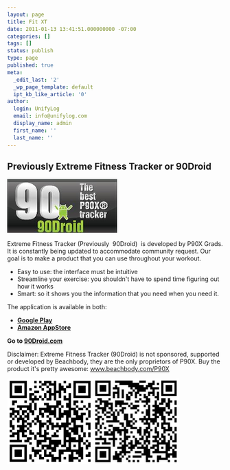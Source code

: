 ```yaml
---
layout: page
title: Fit XT
date: 2011-01-13 13:41:51.000000000 -07:00
categories: []
tags: []
status: publish
type: page
published: true
meta:
  _edit_last: '2'
  _wp_page_template: default
  ipt_kb_like_article: '0'
author:
  login: UnifyLog
  email: info@unifylog.com
  display_name: admin
  first_name: ''
  last_name: ''
---
```

<h2>Previously Extreme Fitness Tracker or 90Droid </h2>
<p><a href="assets/90DroidBanner.jpg"><img class="alignnone size-full wp-image-128" title="90DroidBanner" alt="" src="assets/90DroidBanner.jpg" width="256" height="125" /></a></p>
<p>Extreme Fitness Tracker (Previously  90Droid)  is developed by P90X Grads. It is constantly being updated to accommodate community request. Our goal is to make a product that you can use throughout your workout.</p>
<ul>
<li>Easy to use: the interface must be intuitive</li>
<li>Streamline your exercise: you shouldn't have to spend time figuring out how it works</li>
<li>Smart: so it shows you the information that you need when you need it.</li>
</ul>
<p>The application is available in both:</p>
<ul>
<li><strong><a href="http://play.google.com/store/apps/details?id=com.unifylog.droid90" target="_blank">Google Play</a></strong></li>
<li><a href="http://www.amazon.com/UnifyLog-90Droid-for-P90X/dp/B004TC31JC/" target="_blank"><strong>Amazon AppStore</strong></a></li>
</ul>
<p><strong>Go to <a title="www.90droid.com" href="http://www.90droid.com">90Droid.com</a></strong></p>
<p>Disclaimer: Extreme Fitness Tracker (90Droid) is not sponsored, supported or developed by Beachbody, they are the only proprietors of P90X. Buy the product it's pretty awesome: <a href="http://www.beachbody.com/P90X" target="_blank">www.beachbody.com/P90X</a></p>
<div><a href="https://market.android.com/details?id=com.unifylog.droid90&amp;feature=top-paid" target="_blank"><img class="size-full wp-image-225 alignleft" title="Android Market" alt="" src="assets/QR_90Droid__android_market.png" width="200" height="200" /></a><a href="http://www.amazon.com/UnifyLog-90Droid-for-P90X/dp/B004TC31JC/" target="_blank"><img class="size-full wp-image-226" title="Amazon Market" alt="" src="assets/QR_90Droid_amazon_market.png" width="200" height="200" /></a></div>
<p style="text-align: center;">

